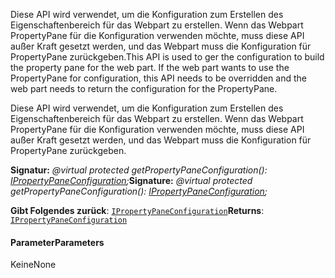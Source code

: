 <span data-ttu-id="e801f-p101">Diese API wird verwendet, um die Konfiguration zum Erstellen des Eigenschaftenbereich für das Webpart zu erstellen. Wenn das Webpart PropertyPane für die Konfiguration verwenden möchte, muss diese API außer Kraft gesetzt werden, und das Webpart muss die Konfiguration für PropertyPane zurückgeben.</span><span class="sxs-lookup"><span data-stu-id="e801f-p101">This API is used to ger the configuration to build the property pane for the web part. If the web part wants to use the PropertyPane for configuration, this API needs to be overridden and the web part needs to return the configuration for the PropertyPane.</span></span>




Diese API wird verwendet, um die Konfiguration zum Erstellen des Eigenschaftenbereich für das Webpart zu erstellen. Wenn das Webpart PropertyPane für die Konfiguration verwenden möchte, muss diese API außer Kraft gesetzt werden, und das Webpart muss die Konfiguration für PropertyPane zurückgeben.

<span data-ttu-id="e801f-104">**Signatur:** _@virtual protected getPropertyPaneConfiguration(): [IPropertyPaneConfiguration](../sp-webpart-base/ipropertypaneconfiguration.md);_</span><span class="sxs-lookup"><span data-stu-id="e801f-104">**Signature:** _@virtual protected getPropertyPaneConfiguration(): [IPropertyPaneConfiguration](../sp-webpart-base/ipropertypaneconfiguration.md);_</span></span>

<span data-ttu-id="e801f-105">**Gibt Folgendes zurück**: [`IPropertyPaneConfiguration`](../sp-webpart-base/ipropertypaneconfiguration.md)</span><span class="sxs-lookup"><span data-stu-id="e801f-105">**Returns**: [`IPropertyPaneConfiguration`](../sp-webpart-base/ipropertypaneconfiguration.md)</span></span>





#### <a name="parameters"></a><span data-ttu-id="e801f-106">Parameter</span><span class="sxs-lookup"><span data-stu-id="e801f-106">Parameters</span></span>
<span data-ttu-id="e801f-107">Keine</span><span class="sxs-lookup"><span data-stu-id="e801f-107">None</span></span>


